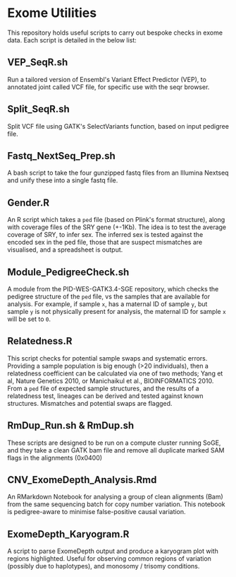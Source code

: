 # Exome Utilities
This repository holds useful scripts to carry out bespoke checks in exome data. Each script is detailed in the below list:


## VEP_SeqR.sh
Run a tailored version of Ensembl's Variant Effect Predictor (VEP), to annotated joint called VCF file, for specific use with the seqr browser.


## Split_SeqR.sh
Split VCF file using GATK's SelectVariants function, based on input pedigree file.


## Fastq_NextSeq_Prep.sh
A bash script to take the four gunzipped fastq files from an Illumina Nextseq and unify these into a single fastq file.


## Gender.R
An R script which takes a `ped` file (based on Plink's format structure), along with coverage files of the SRY gene (+-1Kb). The idea is to test the average coverage of SRY, to infer sex. The inferred sex is tested against the encoded sex in the ped file, those that are suspect mismatches are visualised, and a spreadsheet is output.


## Module_PedigreeCheck.sh
A module from the PID-WES-GATK3.4-SGE repository, which checks the pedigree structure of the `ped` file, vs the samples that are available for analysis. For example, if sample `x`, has a maternal ID of sample `y`, but sample `y` is not physically present for analysis, the maternal ID for sample `x` will be set to `0`.


## Relatedness.R
This script checks for potential sample swaps and systematic errors. Providing a sample population is big enough (>20 individuals), then a relatedness coefficient can be calculated via one of two methods; Yang et al, Nature Genetics 2010, or Manichaikul et al., BIOINFORMATICS 2010. From a `ped` file of expected sample structures, and the results of a relatedness test, lineages can be derived and tested against known structures. Mismatches and potential swaps are flagged.


## RmDup_Run.sh & RmDup.sh
These scripts are designed to be run on a compute cluster running SoGE, and they take a clean GATK bam file and remove all duplicate marked SAM flags in the alignments (0x0400)


## CNV_ExomeDepth_Analysis.Rmd
An RMarkdown Notebook for analysing a group of clean alignments (Bam) from the same sequencing batch for copy number variation. This notebook is pedigree-aware to minimise false-positive causal variation.

## ExomeDepth_Karyogram.R
A script to parse ExomeDepth output and produce a karyogram plot with regions highlighted. Useful for observing common regions of variation (possibly due to haplotypes), and monosomy / trisomy conditions. 
